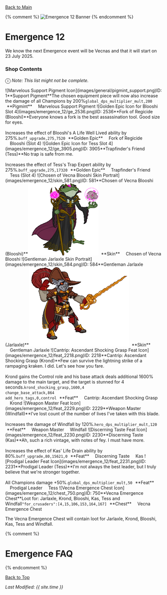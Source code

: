 [Back to Main](index.md)

{% comment %}
![Emergence 12 Banner](images/emergence_12/banner.png)
{% endcomment %}

# Emergence 12

We know the next Emergence event will be Vecnas and that it will start on 23 July 2025.

### Shop Contents

<span style="font-size:1.2em;">ⓘ</span> *Note: This list might not be complete.*

<span class="emergenceShopTableRow">
    <span class="emergenceShopTableItem">
        <span class="emergenceShopTableIcon">
            <span class="tooltipHolder">![Marvelous Support Pigment Icon](images/general/pigmint_support.png)<span class="itemTooltipContents">ID: 1**Support Pigment**The chosen equipment piece will now also increase the damage of all Champions by 200%<code>global_dps_multiplier_mult,200</code></span></span>
        </span>
        <span class="emergenceShopTableTextColumn">
            <span style="margin-left:5px">**Pigmint**</span>
            <span style="margin-left:15px">Marvelous Support Pigment</span>
        </span>
    </span>
    <span class="emergenceShopTableItem">
        <span class="emergenceShopTableIcon">
            <span class="tooltipHolder">![Golden Epic Icon for Blooshi Slot 4](images/emergence_12/ge_2536.png)<span class="itemTooltipContents">ID: 2536**Fork of Regicide (Blooshi)**Everyone knows a fork is the best assassination tool. Good size for eyes.<br><br><span style="color:var(--Flavescent)">Increases the effect of Blooshi's A Life Well Lived ability by 275%.</span><code>buff_upgrade,275,7520</code></span></span>
        </span>
        <span class="emergenceShopTableTextColumn">
            <span style="margin-left:5px">**Golden Epic**</span>
            <span style="margin-left:15px">Fork of Regicide</span>
            <span style="margin-left:15px">Blooshi (Slot 4)</span>
        </span>
    </span>
    <span class="emergenceShopTableItem">
        <span class="emergenceShopTableIcon">
            <span class="tooltipHolder">![Golden Epic Icon for Tess Slot 4](images/emergence_12/ge_3905.png)<span class="itemTooltipContents">ID: 3905**Trapfinder's Friend (Tess)**No trap is safe from me.<br><br><span style="color:var(--Flavescent)">Increases the effect of Tess's Trap Expert ability by 275%.</span><code>buff_upgrade,275,17320</code></span></span>
        </span>
        <span class="emergenceShopTableTextColumn">
            <span style="margin-left:5px">**Golden Epic**</span>
            <span style="margin-left:15px">Trapfinder's Friend</span>
            <span style="margin-left:15px">Tess (Slot 4)</span>
        </span>
    </span>
    <span class="emergenceShopTableItem">
        <span class="emergenceShopTableIcon">
            <span class="tooltipHolder">![Chosen of Vecna Blooshi Skin Portrait](images/emergence_12/skin_581.png)<span class="itemTooltipContents">ID: 581**Chosen of Vecna Blooshi (Blooshi)**<img src="images/emergence_12/skin_581.gif" alt="Chosen of Vecna Blooshi Model Gif" style="width:auto;height:auto;max-width:min-content;max-height:100%"></span></span>
        </span>
        <span class="emergenceShopTableTextColumn">
            <span style="margin-left:5px">**Skin**</span>
            <span style="margin-left:15px">Chosen of Vecna Blooshi</span>
        </span>
    </span>
    <span class="emergenceShopTableItem">
        <span class="emergenceShopTableIcon">
            <span class="tooltipHolder">![Gentleman Jarlaxle Skin Portrait](images/emergence_12/skin_584.png)<span class="itemTooltipContents">ID: 584**Gentleman Jarlaxle (Jarlaxle)**<img src="images/emergence_12/skin_584.gif" alt="Gentleman Jarlaxle Model Gif" style="width:auto;height:auto;max-width:min-content;max-height:100%"></span></span>
        </span>
        <span class="emergenceShopTableTextColumn">
            <span style="margin-left:5px">**Skin**</span>
            <span style="margin-left:15px">Gentleman Jarlaxle</span>
        </span>
    </span>
    <span class="emergenceShopTableItem">
        <span class="emergenceShopTableIcon">
            <span class="emergenceShopFeatIcon4 tooltipHolder">![Cantrip: Ascendant Shocking Grasp Feat Icon](images/emergence_12/feat_2218.png)<span class="featTooltipContents">ID: 2218**Cantrip: Ascendant Shocking Grasp (Krond)**Few can survive the lightning strike of a rampaging kraken. I did. Let's see how you fare.<br><br><span style="color:var(--Flavescent)">Krond gains the Control role and his base attack deals additional 1600% damage to the main target, and the target is stunned for 4 seconds.</span><code>krond_shocking_grasp,1600,4<br>change_base_attack,864<br>add_hero_tags,0,control</code></span></span>
        </span>
        <span class="emergenceShopTableTextColumn">
            <span style="margin-left:5px">**Feat**</span>
            <span style="margin-left:15px">Cantrip: Ascendant Shocking Grasp</span>
            <span style="margin-left:15px">Krond</span>
        </span>
    </span>
    <span class="emergenceShopTableItem">
        <span class="emergenceShopTableIcon">
            <span class="emergenceShopFeatIcon4 tooltipHolder">![Weapon Master Feat Icon](images/emergence_12/feat_2229.png)<span class="featTooltipContents">ID: 2229**Weapon Master (Windfall)**I've lost count of the number of lives I've taken with this blade.<br><br><span style="color:var(--Flavescent)">Increases the damage of Windfall by 120%.</span><code>hero_dps_multiplier_mult,120</code></span></span>
        </span>
        <span class="emergenceShopTableTextColumn">
            <span style="margin-left:5px">**Feat**</span>
            <span style="margin-left:15px">Weapon Master</span>
            <span style="margin-left:15px">Windfall</span>
        </span>
    </span>
    <span class="emergenceShopTableItem">
        <span class="emergenceShopTableIcon">
            <span class="emergenceShopFeatIcon4 tooltipHolder">![Discerning Taste Feat Icon](images/emergence_12/feat_2230.png)<span class="featTooltipContents">ID: 2230**Discerning Taste (Kas)**Ah, such a rich vintage, with notes of fey. I must have more.<br><br><span style="color:var(--Flavescent)">Increases the effect of Kas' Life Drain ability by 80%.</span><code>buff_upgrade,80,15621,0</code></span></span>
        </span>
        <span class="emergenceShopTableTextColumn">
            <span style="margin-left:5px">**Feat**</span>
            <span style="margin-left:15px">Discerning Taste</span>
            <span style="margin-left:15px">Kas</span>
        </span>
    </span>
    <span class="emergenceShopTableItem">
        <span class="emergenceShopTableIcon">
            <span class="emergenceShopFeatIcon4 tooltipHolder">![Prodigal Leader Feat Icon](images/emergence_12/feat_2231.png)<span class="featTooltipContents">ID: 2231**Prodigal Leader (Tess)**I'm not always the best leader, but I truly believe that we're stronger together.<br><br><span style="color:var(--Flavescent)">All Champions damage +50%.</span><code>global_dps_multiplier_mult,50</code></span></span>
        </span>
        <span class="emergenceShopTableTextColumn">
            <span style="margin-left:5px">**Feat**</span>
            <span style="margin-left:15px">Prodigal Leader</span>
            <span style="margin-left:15px">Tess</span>
        </span>
    </span>
    <span class="emergenceShopTableItem">
        <span class="emergenceShopTableIcon">
            <span class="tooltipHolder">![Vecna Emergence Chest Icon](images/emergence_12/chest_750.png)<span class="itemTooltipContents">ID: 750**Vecna Emergence Chest**Loot for: Jarlaxle, Krond, Blooshi, Kas, Tess and Windfall<code>"for_crusaders":[4,15,106,153,164,167]</code></span></span>
        </span>
        <span class="emergenceShopTableTextColumn">
            <span style="margin-left:5px">**Chest**</span>
            <span style="margin-left:15px">Vecna Emergence Chest</span>
        </span>
    </span>
</span>

The Vecna Emergence Chest will contain loot for Jarlaxle, Krond, Blooshi, Kas, Tess and Windfall.

{% comment %}
# Emergence FAQ


{% endcomment %}

[Back to Top](#top)

*Last Modified: {{ site.time }}*